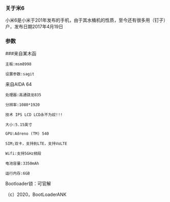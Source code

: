 ### 关于米6

小米6是小米于201年发布的手机，由于其水桶机的性质，至今还有很多用（钉子）户，发布日期2017年4月19日

### 参数

###来自某木函

```
主板:msm8998

设置参数:sagit
```


来自AIDA 64

```
处理器:高通骁龙835

分辨率:1080*1920

技术 IPS LCD LCD永不为奴!!!

大小:5.15英寸

GPU:Adreno (TM) 540

SIM;双卡，支持到LTE，支持VoLTE

Wifi:支持5GHz频段

电池容量:3350mAh

运行内存:6GB

```

Bootloader锁：可官解

（c）2020，BootLoaderANK
